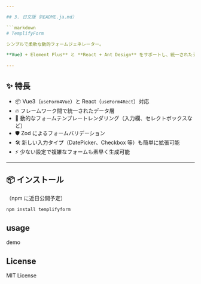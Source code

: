 ```yaml
---

## 3. 日文版（README.ja.md）

```markdown
# TemplifyForm

シンプルで柔軟な動的フォームジェネレーター。

**Vue3 + Element Plus** と **React + Ant Design** をサポートし、統一されたデータ構造でフォーム項目、オプション、バリデーションを動的にレンダリングします。

---
```


## ✨ 特長

- 📦 Vue3（`useForm4Vue`）と React（`useForm4Rect`）対応
- 🔥 フレームワーク間で統一されたデータ層
- 🎯 動的なフォームテンプレートレンダリング（入力欄、セレクトボックスなど）
- 🛡️ Zod によるフォームバリデーション
- 🛠️ 新しい入力タイプ（DatePicker、Checkbox 等）も簡単に拡張可能
- ⚡ 少ない設定で複雑なフォームも素早く生成可能

---

## 📦 インストール

（npm に近日公開予定）

```bash
npm install templifyform
```

## usage

demo

## License

MIT License
